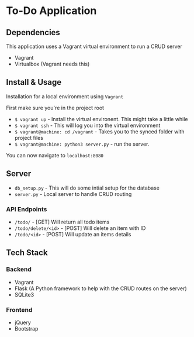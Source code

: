 # To-Do Application

## Dependencies
This application uses a Vagrant virtual environment to run a CRUD server

- Vagrant
- Virtualbox (Vagrant needs this)

## Install & Usage
Installation for a local environment using `Vagrant`

First make sure you're in the project root

- `$ vagrant up` - Install the virtual environent. This might take a little while
- `$ vagrant ssh` - This will log you into the virtual environment
- `$ vagrant@machine: cd /vagrant` - Takes you to the synced folder with project files
- `$ vagrant@machine: python3 server.py` - run the server.

You can now navigate to `localhost:8080`

## Server
- `db_setup.py` - This will do some intial setup for the database
- `server.py` - Local server to handle CRUD routing

### API Endpoints
- `/todo/` - [GET] Will return all todo items
- `/todo/delete/<id>` - [POST] Will delete an item with ID
- `/todo/<id>` - [POST] Will update an items details

## Tech Stack
### Backend
- Vagrant
- Flask (A Python framework to help with the CRUD routes on the server)
- SQLite3

### Frontend
- jQuery
- Bootstrap